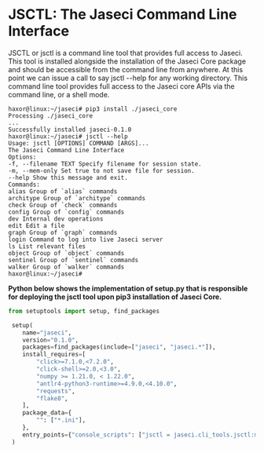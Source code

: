 # JSCTL: The Jaseci Command Line Interface

JSCTL or jsctl is a command line tool that provides full access to Jaseci. This tool is installed alongside the installation of the Jaseci Core package and should be accessible from the command line from anywhere.  At this point we can issue a call to say jsctl --help for any working directory. This command line tool provides full access to the Jaseci core APIs via the command line, or a shell mode.

```
haxor@linux:~/jaseci# pip3 install ./jaseci_core
Processing ./jaseci_core
...
Successfully installed jaseci-0.1.0
haxor@linux:~/jaseci# jsctl --help
Usage: jsctl [OPTIONS] COMMAND [ARGS]...
The Jaseci Command Line Interface
Options:
-f, --filename TEXT Specify filename for session state.
-m, --mem-only Set true to not save file for session.
--help Show this message and exit.
Commands:
alias Group of `alias` commands
architype Group of `architype` commands
check Group of `check` commands
config Group of `config` commands
dev Internal dev operations
edit Edit a file
graph Group of `graph` commands
login Command to log into live Jaseci server
ls List relevant files
object Group of `object` commands
sentinel Group of `sentinel` commands
walker Group of `walker` commands
haxor@linux:~/jaseci#
```

**Python below shows the implementation of setup.py that is responsible for deploying the jsctl tool upon pip3 installation of Jaseci Core.**

```py
from setuptools import setup, find_packages

 setup(
    name="jaseci",
    version="0.1.0",
    packages=find_packages(include=["jaseci", "jaseci.*"]),
    install_requires=[
        "click>=7.1.0,<7.2.0",
        "click-shell>=2.0,<3.0",
        "numpy >= 1.21.0, < 1.22.0",
        "antlr4-python3-runtime>=4.9.0,<4.10.0",
        "requests",
        "flake8",
    ],
    package_data={
        "": ["*.ini"],
    },
    entry_points={"console_scripts": ["jsctl = jaseci.cli_tools.jsctl:main"→ ]},
 )
```